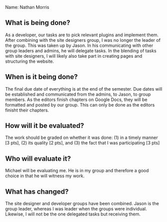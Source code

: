 Name: Nathan Morris

## What is being done?
As a developer, our tasks are to pick relevant plugins and implement them. After combining with the site designers group, I was no longer the leader of the group. This was taken up by Jason. In his communicating with other group leaders and admins, he will delegate tasks. In the blending of tasks with site designers, I will likely also take part in creating pages and structuring the website. 

## When is it being done?
The final due date of everything is at the end of the semester. Due dates will be established and communicated from the admins, to Jason, to group members. As the editors finish chapters on Google Docs, they will be formatted and posted by our group. This can only be done as the editors finisht their chapters.

## How will it be evaluated?
The work should be graded on whether it was done:
(1) in a timely manner [3 pts], 
(2) its quality [2 pts], and 
(3) the fact that I was participating [3 pts]

## Who will evaluate it?
Michael will be evaluating me. He is in my group and therefore a good choice in that he will witness my work.

## What has changed?
The site designer and developer groups have been combined. Jason is the group leader, whereas I was leader when the groups were individual. Likewise, I will not be the one delegated tasks but receiving them.
